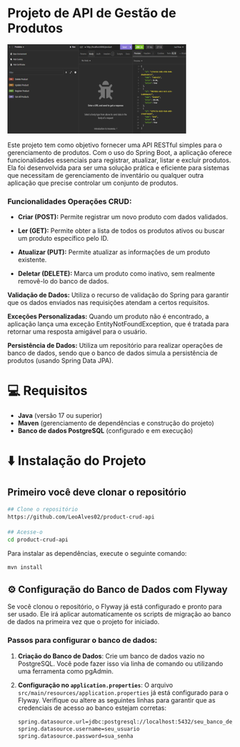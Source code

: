 # Projeto de API de Gestão de Produtos

<img src="./.github/1.PNG" alt="Projeto desenvolvido e testado utilizando o Insomnia para validar as APIs." width="400" height="200"/>

Este projeto tem como objetivo fornecer uma API RESTful simples para o gerenciamento de produtos. Com o uso do Spring Boot, a aplicação oferece funcionalidades essenciais para registrar, atualizar, listar e excluir produtos. Ela foi desenvolvida para ser uma solução prática e eficiente para sistemas que necessitam de gerenciamento de inventário ou qualquer outra aplicação que precise controlar um conjunto de produtos.

### Funcionalidades Operações CRUD:

- **Criar (POST):** Permite registrar um novo produto com dados validados.  
- **Ler (GET):** Permite obter a lista de todos os produtos ativos ou buscar um produto específico pelo ID.    

- **Atualizar (PUT):** Permite atualizar as informações de um produto existente.

- **Deletar (DELETE):** Marca um produto como inativo, sem realmente removê-lo do banco de dados.   

**Validação de Dados:** Utiliza o recurso de validação do Spring para garantir que os dados enviados nas requisições atendam a certos requisitos.

**Exceções Personalizadas:** Quando um produto não é encontrado, a aplicação lança uma exceção EntityNotFoundException, que é tratada para retornar uma resposta amigável para o usuário.

**Persistência de Dados:** Utiliza um repositório para realizar operações de banco de dados, sendo que o banco de dados simula a persistência de produtos (usando Spring Data JPA).

# 💻 Requisitos
- **Java** (versão 17 ou superior)
- **Maven** (gerenciamento de dependências e construção do projeto)
- **Banco de dados PostgreSQL** (configurado e em execução)

# ⬇️ Instalação do Projeto
## Primeiro você deve clonar o repositório

```bash
## Clone o repositório
https://github.com/LeoAlves02/product-crud-api

## Acesse-o
cd product-crud-api
```
Para instalar as dependências, execute o seguinte comando:

```bash
mvn install
```

## ⚙️ Configuração do Banco de Dados com Flyway

Se você clonou o repositório, o Flyway já está configurado e pronto para ser usado. Ele irá aplicar automaticamente os scripts de migração ao banco de dados na primeira vez que o projeto for iniciado.

### Passos para configurar o banco de dados:

1. **Criação do Banco de Dados**: Crie um banco de dados vazio no PostgreSQL. Você pode fazer isso via linha de comando ou utilizando uma ferramenta como pgAdmin.

2. **Configuração no `application.properties`**: O arquivo `src/main/resources/application.properties` já está configurado para o Flyway. Verifique ou altere as seguintes linhas para garantir que as credenciais de acesso ao banco estejam corretas:

   ```properties
   spring.datasource.url=jdbc:postgresql://localhost:5432/seu_banco_de_dados
   spring.datasource.username=seu_usuario
   spring.datasource.password=sua_senha
